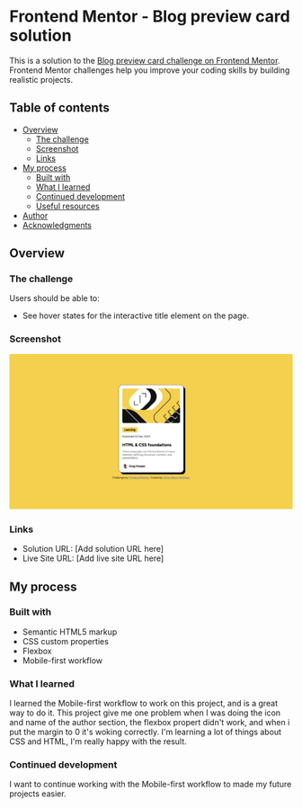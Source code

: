 # Frontend Mentor - Blog preview card solution

This is a solution to the [Blog preview card challenge on Frontend Mentor](https://www.frontendmentor.io/challenges/blog-preview-card-ckPaj01IcS). Frontend Mentor challenges help you improve your coding skills by building realistic projects. 

## Table of contents

- [Overview](#overview)
  - [The challenge](#the-challenge)
  - [Screenshot](#screenshot)
  - [Links](#links)
- [My process](#my-process)
  - [Built with](#built-with)
  - [What I learned](#what-i-learned)
  - [Continued development](#continued-development)
  - [Useful resources](#useful-resources)
- [Author](#author)
- [Acknowledgments](#acknowledgments)

## Overview

### The challenge

Users should be able to:

- See hover states for the interactive title element on the page.

### Screenshot

![](./design/desktop-design.jpg)

### Links

- Solution URL: [Add solution URL here]
- Live Site URL: [Add live site URL here]

## My process

### Built with

- Semantic HTML5 markup
- CSS custom properties
- Flexbox
- Mobile-first workflow

### What I learned

I learned the Mobile-first workflow to work on this project, and is a great way to do it. This project give me one problem when I was doing the icon and name of the author section, the flexbox propert didn't work, and when i put the margin to 0 it's woking correctly. I'm learning a lot of things about CSS and HTML, I'm really happy with the result.

### Continued development

I want to continue working with the Mobile-first workflow to made my future projects easier.
